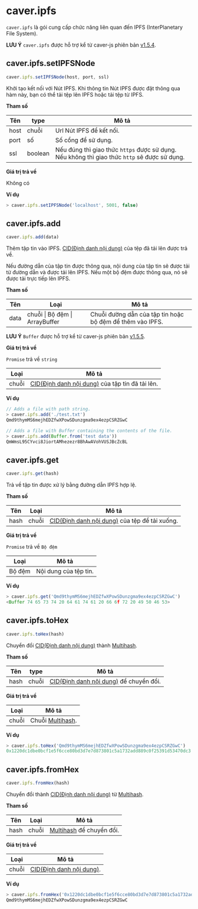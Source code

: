 # caver.ipfs

`caver.ipfs` là gói cung cấp chức năng liên quan đến IPFS (InterPlanetary File System).

**LƯU Ý** `caver.ipfs` được hỗ trợ kể từ caver-js phiên bản [v1.5.4](https://www.npmjs.com/package/caver-js/v/1.5.4).

## caver.ipfs.setIPFSNode <a id="caver-ipfs-setipfsnode"></a>

```javascript
caver.ipfs.setIPFSNode(host, port, ssl)
```

Khởi tạo kết nối với Nút IPFS. Khi thông tin Nút IPFS được đặt thông qua hàm này, bạn có thể tải tệp lên IPFS hoặc tải tệp từ IPFS.

**Tham số**

| Tên  | type    | Mô tả                                                                                        |
| ---- | ------- | -------------------------------------------------------------------------------------------- |
| host | chuỗi   | Url Nút IPFS để kết nối.                                                                     |
| port | số      | Số cổng để sử dụng.                                                                          |
| ssl  | boolean | Nếu đúng thì giao thức `https` được sử dụng. Nếu không thì giao thức `http` sẽ được sử dụng. |

**Giá trị trả về**

Không có

**Ví dụ**

```javascript
> caver.ipfs.setIPFSNode('localhost', 5001, false)
```

## caver.ipfs.add <a id="caver-ipfs-add"></a>

```javascript
caver.ipfs.add(data)
```

Thêm tập tin vào IPFS. [CID(Định danh nội dung)](https://docs.ipfs.io/concepts/content-addressing/#content-addressing-and-cids) của tệp đã tải lên được trả về.

Nếu đường dẫn của tập tin được thông qua, nội dung của tập tin sẽ được tải từ đường dẫn và được tải lên IPFS. Nếu một bộ đệm được thông qua, nó sẽ được tải trực tiếp lên IPFS.

**Tham số**

| Tên  | Loại                          | Mô tả                                                     |
| ---- | ------------------------------ | --------------------------------------------------------- |
| data | chuỗi \| Bộ đệm \| ArrayBuffer | Chuỗi đường dẫn của tập tin hoặc bộ đệm để thêm vào IPFS. |

**LƯU Ý** `Buffer` được hỗ trợ kể từ caver-js phiên bản [v1.5.5](https://www.npmjs.com/package/caver-js/v/1.5.5).

**Giá trị trả về**

`Promise` trả về `string`

| Loại | Mô tả                                                                                                                                               |
| ----- | --------------------------------------------------------------------------------------------------------------------------------------------------- |
| chuỗi | [CID(Định danh nội dung)](https://docs.ipfs.io/concepts/content-addressing/#content-addressing-and-cids) của tập tin đã tải lên. |

**Ví dụ**

```javascript
// Adds a file with path string.
> caver.ipfs.add('./test.txt')
Qmd9thymMS6mejhEDZfwXPowSDunzgma9ex4ezpCSRZGwC

// Adds a file with Buffer containing the contents of the file.
> caver.ipfs.add(Buffer.from('test data'))
QmWmsL95CYvci8JiortAMhezezr8BhAwAVohVUSJBcZcBL
```

## caver.ipfs.get <a id="caver-ipfs-get"></a>

```javascript
caver.ipfs.get(hash)
```

Trả về tập tin được xử lý bằng đường dẫn IPFS hợp lệ.

**Tham số**

| Tên  | Loại | Mô tả                                                                                                                                             |
| ---- | ----- | ------------------------------------------------------------------------------------------------------------------------------------------------- |
| hash | chuỗi | [CID(Định danh nội dung)](https://docs.ipfs.io/concepts/content-addressing/#content-addressing-and-cids) của tệp để tải xuống. |

**Giá trị trả về**

`Promise` trả về `Bộ đệm`

| Loại  | Mô tả                 |
| ------ | --------------------- |
| Bộ đệm | Nội dung của tệp tin. |

**Ví dụ**

```javascript
> caver.ipfs.get('Qmd9thymMS6mejhEDZfwXPowSDunzgma9ex4ezpCSRZGwC')
<Buffer 74 65 73 74 20 64 61 74 61 20 66 6f 72 20 49 50 46 53>
```

## caver.ipfs.toHex <a id="caver-ipfs-tohex"></a>

```javascript
caver.ipfs.toHex(hash)
```

Chuyển đổi [CID(Định danh nội dung)](https://docs.ipfs.io/concepts/content-addressing/#content-addressing-and-cids) thành [Multihash](https://multiformats.io/multihash).

**Tham số**

| Tên  | type  | Mô tả                                                                                                                                      |
| ---- | ----- | ------------------------------------------------------------------------------------------------------------------------------------------ |
| hash | chuỗi | [CID(Định danh nội dung)](https://docs.ipfs.io/concepts/content-addressing/#content-addressing-and-cids) để chuyển đổi. |

**Giá trị trả về**

| Loại | Mô tả                                                 |
| ----- | ----------------------------------------------------- |
| chuỗi | Chuỗi [Multihash](https://multiformats.io/multihash). |

**Ví dụ**

```javascript
> caver.ipfs.toHex('Qmd9thymMS6mejhEDZfwXPowSDunzgma9ex4ezpCSRZGwC')
0x1220dc1dbe0bcf1e5f6cce80bd3d7e7d873801c5a1732add889c0f25391d53470dc3
```

## caver.ipfs.fromHex <a id="caver-ipfs-fromhex"></a>

```javascript
caver.ipfs.fromHex(hash)
```

Chuyển đổi thành [CID(Định danh nội dung)](https://docs.ipfs.io/concepts/content-addressing/#content-addressing-and-cids) từ [Multihash](https://multiformats.io/multihash).

**Tham số**

| Tên  | Loại | Mô tả                                                         |
| ---- | ----- | ------------------------------------------------------------- |
| hash | chuỗi | [Multihash](https://multiformats.io/multihash) để chuyển đổi. |

**Giá trị trả về**

| Loại | Mô tả                                                                                                                        |
| ----- | ---------------------------------------------------------------------------------------------------------------------------- |
| chuỗi | [CID(Định danh nội dung)](https://docs.ipfs.io/concepts/content-addressing/#content-addressing-and-cids). |

**Ví dụ**

```javascript
> caver.ipfs.fromHex('0x1220dc1dbe0bcf1e5f6cce80bd3d7e7d873801c5a1732add889c0f25391d53470dc3')
Qmd9thymMS6mejhEDZfwXPowSDunzgma9ex4ezpCSRZGwC
```
